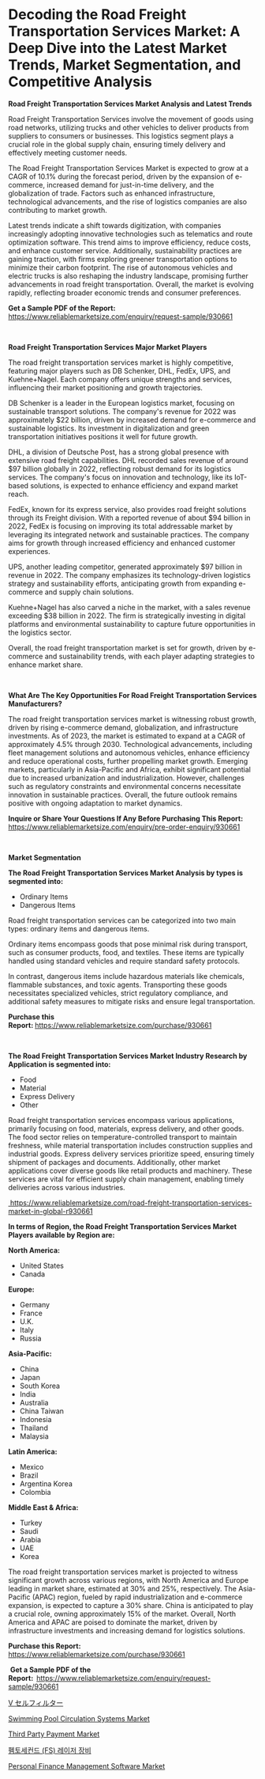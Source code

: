 <p><h1>Decoding the Road Freight Transportation Services Market: A Deep Dive into the Latest Market Trends, Market Segmentation, and Competitive Analysis</h1></p><p><strong>Road Freight Transportation Services Market Analysis and Latest Trends</strong></p>
<p><p>Road Freight Transportation Services involve the movement of goods using road networks, utilizing trucks and other vehicles to deliver products from suppliers to consumers or businesses. This logistics segment plays a crucial role in the global supply chain, ensuring timely delivery and effectively meeting customer needs. </p><p>The Road Freight Transportation Services Market is expected to grow at a CAGR of 10.1% during the forecast period, driven by the expansion of e-commerce, increased demand for just-in-time delivery, and the globalization of trade. Factors such as enhanced infrastructure, technological advancements, and the rise of logistics companies are also contributing to market growth. </p><p>Latest trends indicate a shift towards digitization, with companies increasingly adopting innovative technologies such as telematics and route optimization software. This trend aims to improve efficiency, reduce costs, and enhance customer service. Additionally, sustainability practices are gaining traction, with firms exploring greener transportation options to minimize their carbon footprint. The rise of autonomous vehicles and electric trucks is also reshaping the industry landscape, promising further advancements in road freight transportation. Overall, the market is evolving rapidly, reflecting broader economic trends and consumer preferences.</p></p>
<p><strong>Get a Sample PDF of the Report:&nbsp;</strong> <a href="https://www.reliablemarketsize.com/enquiry/request-sample/930661">https://www.reliablemarketsize.com/enquiry/request-sample/930661</a></p>
<p>&nbsp;</p>
<p><strong>Road Freight Transportation Services Major Market Players</strong></p>
<p><p>The road freight transportation services market is highly competitive, featuring major players such as DB Schenker, DHL, FedEx, UPS, and Kuehne+Nagel. Each company offers unique strengths and services, influencing their market positioning and growth trajectories.</p><p>DB Schenker is a leader in the European logistics market, focusing on sustainable transport solutions. The company's revenue for 2022 was approximately $22 billion, driven by increased demand for e-commerce and sustainable logistics. Its investment in digitalization and green transportation initiatives positions it well for future growth.</p><p>DHL, a division of Deutsche Post, has a strong global presence with extensive road freight capabilities. DHL recorded sales revenue of around $97 billion globally in 2022, reflecting robust demand for its logistics services. The company's focus on innovation and technology, like its IoT-based solutions, is expected to enhance efficiency and expand market reach.</p><p>FedEx, known for its express service, also provides road freight solutions through its Freight division. With a reported revenue of about $94 billion in 2022, FedEx is focusing on improving its total addressable market by leveraging its integrated network and sustainable practices. The company aims for growth through increased efficiency and enhanced customer experiences.</p><p>UPS, another leading competitor, generated approximately $97 billion in revenue in 2022. The company emphasizes its technology-driven logistics strategy and sustainability efforts, anticipating growth from expanding e-commerce and supply chain solutions.</p><p>Kuehne+Nagel has also carved a niche in the market, with a sales revenue exceeding $38 billion in 2022. The firm is strategically investing in digital platforms and environmental sustainability to capture future opportunities in the logistics sector.</p><p>Overall, the road freight transportation market is set for growth, driven by e-commerce and sustainability trends, with each player adapting strategies to enhance market share.</p></p>
<p>&nbsp;</p>
<p><strong>What Are The Key Opportunities For Road Freight Transportation Services Manufacturers?</strong></p>
<p><p>The road freight transportation services market is witnessing robust growth, driven by rising e-commerce demand, globalization, and infrastructure investments. As of 2023, the market is estimated to expand at a CAGR of approximately 4.5% through 2030. Technological advancements, including fleet management solutions and autonomous vehicles, enhance efficiency and reduce operational costs, further propelling market growth. Emerging markets, particularly in Asia-Pacific and Africa, exhibit significant potential due to increased urbanization and industrialization. However, challenges such as regulatory constraints and environmental concerns necessitate innovation in sustainable practices. Overall, the future outlook remains positive with ongoing adaptation to market dynamics.</p></p>
<p><strong>Inquire or Share Your Questions If Any Before Purchasing This Report:</strong> <a href="https://www.reliablemarketsize.com/enquiry/pre-order-enquiry/930661">https://www.reliablemarketsize.com/enquiry/pre-order-enquiry/930661</a></p>
<p>&nbsp;</p>
<p><strong>Market Segmentation</strong></p>
<p><strong>The Road Freight Transportation Services Market Analysis by types is segmented into:</strong></p>
<p><ul><li>Ordinary Items</li><li>Dangerous Items</li></ul></p>
<p><p>Road freight transportation services can be categorized into two main types: ordinary items and dangerous items. </p><p>Ordinary items encompass goods that pose minimal risk during transport, such as consumer products, food, and textiles. These items are typically handled using standard vehicles and require standard safety protocols.</p><p>In contrast, dangerous items include hazardous materials like chemicals, flammable substances, and toxic agents. Transporting these goods necessitates specialized vehicles, strict regulatory compliance, and additional safety measures to mitigate risks and ensure legal transportation.</p></p>
<p><strong>Purchase this Report:&nbsp;</strong><a href="https://www.reliablemarketsize.com/purchase/930661">https://www.reliablemarketsize.com/purchase/930661</a></p>
<p>&nbsp;</p>
<p><strong>The Road Freight Transportation Services Market Industry Research by Application is segmented into:</strong></p>
<p><ul><li>Food</li><li>Material</li><li>Express Delivery</li><li>Other</li></ul></p>
<p><p>Road freight transportation services encompass various applications, primarily focusing on food, materials, express delivery, and other goods. The food sector relies on temperature-controlled transport to maintain freshness, while material transportation includes construction supplies and industrial goods. Express delivery services prioritize speed, ensuring timely shipment of packages and documents. Additionally, other market applications cover diverse goods like retail products and machinery. These services are vital for efficient supply chain management, enabling timely deliveries across various industries.</p></p>
<p><a href="https://www.reliablemarketsize.com/road-freight-transportation-services-market-in-global-r930661">&nbsp;https://www.reliablemarketsize.com/road-freight-transportation-services-market-in-global-r930661</a></p>
<p><strong>In terms of Region, the Road Freight Transportation Services Market Players available by Region are:</strong></p>
<p>
    <p> <strong> North America: </strong>
        <ul>
            <li>United States</li>
            <li>Canada</li>
        </ul>
        </p> 
    <p> <strong> Europe: </strong>
        <ul>
            <li>Germany</li>
            <li>France</li>
            <li>U.K.</li>
            <li>Italy</li>
            <li>Russia</li>
        </ul>
        </p> 
    <p> <strong> Asia-Pacific: </strong>
        <ul>
            <li>China</li>
            <li>Japan</li>
            <li>South Korea</li>
            <li>India</li>
            <li>Australia</li>
            <li>China Taiwan</li>
            <li>Indonesia</li>
            <li>Thailand</li>
            <li>Malaysia</li>
        </ul>
        </p> 
    <p> <strong> Latin America: </strong>
        <ul>
            <li>Mexico</li>
            <li>Brazil</li>
            <li>Argentina Korea</li>
            <li>Colombia</li>
        </ul>
        </p> 
    <p> <strong> Middle East & Africa: </strong>
        <ul>
            <li>Turkey</li>
            <li>Saudi</li>
            <li>Arabia</li>
            <li>UAE</li>
            <li>Korea</li>
        </ul>
    </p>
    </p>
<p><p>The road freight transportation services market is projected to witness significant growth across various regions, with North America and Europe leading in market share, estimated at 30% and 25%, respectively. The Asia-Pacific (APAC) region, fueled by rapid industrialization and e-commerce expansion, is expected to capture a 30% share. China is anticipated to play a crucial role, owning approximately 15% of the market. Overall, North America and APAC are poised to dominate the market, driven by infrastructure investments and increasing demand for logistics solutions.</p></p>
<p><strong>Purchase this Report: </strong><a href="https://www.reliablemarketsize.com/purchase/930661">https://www.reliablemarketsize.com/purchase/930661</a></p>
<p>&nbsp;<strong>Get a Sample PDF of the Report:&nbsp;&nbsp;</strong><a href="https://www.reliablemarketsize.com/enquiry/request-sample/930661">https://www.reliablemarketsize.com/enquiry/request-sample/930661</a></p>
<p><strong></strong></p>
<p><p><a href="https://medium.com/@sheilabruen2023/v-cell-filter-market-%E3%81%AF-%E3%82%B3%E3%82%B9%E3%83%88%E7%AE%A1%E7%90%86%E3%81%A8%E5%8A%B9%E7%8E%87%E5%90%91%E4%B8%8A%E3%82%92%E5%84%AA%E5%85%88%E3%81%97%E3%81%BE%E3%81%99-%E3%81%95%E3%82%89%E3%81%AB-%E5%A0%B1%E5%91%8A%E6%9B%B8%E3%81%AF%E5%B8%82%E5%A0%B4%E3%81%AE%E9%9C%80%E8%A6%81%E9%9D%A2%E3%81%A8%E4%BE%9B%E7%B5%A6%E9%9D%A2%E3%81%AE%E4%B8%A1%E6%96%B9%E3%82%92%E3%82%AB%E3%83%90%E3%83%BC%E3%81%97%E3%81%A6%E3%81%84%E3%81%BE%E3%81%99-v-cell-filter-%E5%B8%82%E5%A0%B4%E3%81%AF-2024-%E3%81%8B%E3%82%89-fba215777752">V セルフィルター</a></p><p><a href="https://medium.com/@bessiperez20/what-is-swimming-pool-circulation-systems-market-422151bbf94c">Swimming Pool Circulation Systems Market</a></p><p><a href="https://www.linkedin.com/pulse/third-party-payment-market-segmentation-geographical-regions-voncc?trackingId=T0MxpcoZQE%2B0PX1bQ361rg%3D%3D">Third Party Payment Market</a></p><p><a href="https://medium.com/@dewayneber2023/%EC%84%B8%EA%B3%84-femtosecond-fs-laser-equipment-market-%EC%9D%80-2024%EC%97%90%EC%84%9C-2031%EB%A1%9C-%EC%97%B0%ED%8F%89%EA%B7%A0-%EC%A6%9D%EA%B0%80%EC%9C%A8%EC%9D%84-%EB%B3%B4%EC%9D%BC-%EA%B2%83%EC%9C%BC%EB%A1%9C-%EC%98%88%EC%83%81%EB%90%A9%EB%8B%88%EB%8B%A4-a907e8e9dd34">펨토세컨드 (FS) 레이저 장비</a></p><p><a href="https://www.linkedin.com/pulse/strategic-insights-global-personal-finance-management-software-fkugc?trackingId=B%2BapI3xdT%2FaJXVnn8g2btQ%3D%3D">Personal Finance Management Software Market</a></p></p>